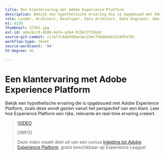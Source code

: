 ```yaml
---
title: Een klantervaring met Adobe Experience Platform
description: Bekijk een hypothetische ervaring die is opgebouwd met Adobe Experience Platform, zoals deze wordt gezien vanuit het perspectief van een klant. Leer hoe Experience Platform een rijke, relevante en real-time ervaring creëert.
role: Leader, Architect, Developer, Data Architect, Data Engineer, Admin, User
kt: 4339
thumbnail: 27361.jpg
exl-id: a8acbcc9-d500-4e7a-a2b4-015617f25bdc
source-git-commit: cc7a77c4dd380ae1bc23dc75608e8e2224dfe78c
workflow-type: tm+mt
source-wordcount: '94'
ht-degree: 4%

---
```


# Een klantervaring met Adobe Experience Platform

Bekijk een hypothetische ervaring die is opgebouwd met Adobe Experience Platform, zoals deze wordt gezien vanuit het perspectief van een klant. Leer hoe Experience Platform een rijke, relevante en real-time ervaring creëert.

>[!VIDEO](https://video.tv.adobe.com/v/27361?quality=12&learn=on)

>[!INFO]
>
> Deze video maakt deel uit van een cursus [Inleiding tot Adobe Experience Platform](https://experienceleague.adobe.com/?recommended=ExperiencePlatform-U-1-2020.1), gratis beschikbaar op Experience League!

